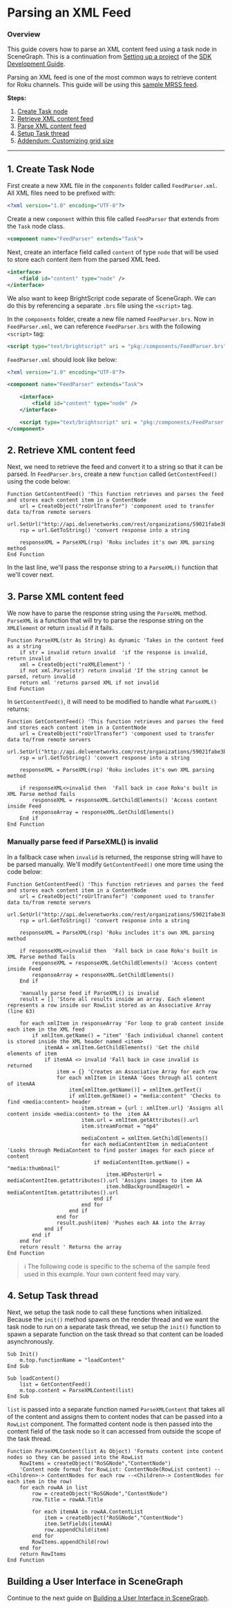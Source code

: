 # Parsing an XML Feed

### Overview

This guide covers how to parse an XML content feed using a task node in SceneGraph. This is a continuation from [Setting up a project](/project-setup.md) of the [SDK Development Guide](/sdk-development).

Parsing an XML feed is one of the most common ways to retrieve content for Roku channels. This guide will be using this [sample MRSS feed](http://api.delvenetworks.com/rest/organizations/59021fabe3b645968e382ac726cd6c7b/channels/1cfd09ab38e54f48be8498e0249f5c83/media.rss).

**Steps:**

1. [Create Task node](#1-create-task-node)
2. [Retrieve XML content feed](#2-retrieve-xml-content-feed)
3. [Parse XML content feed](#3-parse-xml-content-feed)
4. [Setup Task thread](#4-setup-task-thread)
5. [Addendum: Customizing grid size](#5-addendum-customizing-grid-size)

---

## 1. Create Task Node

First create a new XML file in the `components` folder called `FeedParser.xml`. All XML files need to be prefixed with:

```xml
<?xml version="1.0" encoding="UTF-8"?>
```

Create a new `component` within this file called `FeedParser` that extends from the `Task` node class.

```xml
<component name="FeedParser" extends="Task">
```

Next, create an interface field called `content` of type `node` that will be used to store each content item from the parsed XML feed.

```xml
<interface>
    <field id="content" type="node" />
</interface>
```

We also want to keep BrightScript code separate of SceneGraph. We can do this by referencing a separate `.brs` file using the `<script>` tag.

In the `components` folder, create a new file named `FeedParser.brs`. Now in `FeedParser.xml`, we can reference `FeedParser.brs` with the following `<script>` tag:

```xml
<script type="text/brightscript" uri = "pkg:/components/FeedParser.brs"/>
```

`FeedParser.xml` should look like below:
```xml
<?xml version="1.0" encoding="UTF-8"?>

<component name="FeedParser" extends="Task">

    <interface>
        <field id="content" type="node" />
    </interface>

    <script type="text/brightscript" uri = "pkg:/components/FeedParser.brs"/>
</component>
```

## 2. Retrieve XML content feed

Next, we need to retrieve the feed and convert it to a string so that it can be parsed. In `FeedParser.brs`, create a new `function` called `GetContentFeed()` using the code below:

```brightscript
Function GetContentFeed() 'This function retrieves and parses the feed and stores each content item in a ContentNode
    url = CreateObject("roUrlTransfer") 'component used to transfer data to/from remote servers
    url.SetUrl("http://api.delvenetworks.com/rest/organizations/59021fabe3b645968e382ac726cd6c7b/channels/1cfd09ab38e54f48be8498e0249f5c83/media.rss")
    rsp = url.GetToString() 'convert response into a string

    responseXML = ParseXML(rsp) 'Roku includes it's own XML parsing method
End Function
```

In the last line, we'll pass the response string to a `ParseXML()` function that we'll cover next.

## 3. Parse XML content feed

We now have to parse the response string using the `ParseXML` method. `ParseXML` is a function that will try to parse the response string on the `XMLElement` or return `invalid` if it fails.

```brightscript
Function ParseXML(str As String) As dynamic 'Takes in the content feed as a string
    if str = invalid return invalid  'if the response is invalid, return invalid
    xml = CreateObject("roXMLElement") '
    if not xml.Parse(str) return invalid 'If the string cannot be parsed, return invalid
    return xml 'returns parsed XML if not invalid
End Function
```

In `GetContentFeed()`, it will need to be modified to handle what `ParseXML()` returns:

```brightscript
Function GetContentFeed() 'This function retrieves and parses the feed and stores each content item in a ContentNode
    url = CreateObject("roUrlTransfer") 'component used to transfer data to/from remote servers
    url.SetUrl("http://api.delvenetworks.com/rest/organizations/59021fabe3b645968e382ac726cd6c7b/channels/1cfd09ab38e54f48be8498e0249f5c83/media.rss")
    rsp = url.GetToString() 'convert response into a string

    responseXML = ParseXML(rsp) 'Roku includes it's own XML parsing method

    if responseXML<>invalid then  'Fall back in case Roku's built in XML Parse method fails
        responseXML = responseXML.GetChildElements() 'Access content inside Feed
        responseArray = responseXML.GetChildElements()
    End if
End Function
```

### Manually parse feed if ParseXML() is invalid

In a fallback case when `invalid` is returned, the response string will have to be parsed manually. We'll modify `GetContentFeed()` one more time using the code below:

```brightscript
Function GetContentFeed() 'This function retrieves and parses the feed and stores each content item in a ContentNode
    url = CreateObject("roUrlTransfer") 'component used to transfer data to/from remote servers
    url.SetUrl("http://api.delvenetworks.com/rest/organizations/59021fabe3b645968e382ac726cd6c7b/channels/1cfd09ab38e54f48be8498e0249f5c83/media.rss")
    rsp = url.GetToString() 'convert response into a string

    responseXML = ParseXML(rsp) 'Roku includes it's own XML parsing method

    if responseXML<>invalid then  'Fall back in case Roku's built in XML Parse method fails
        responseXML = responseXML.GetChildElements() 'Access content inside Feed
        responseArray = responseXML.GetChildElements()
    End if

    'manually parse feed if ParseXML() is invalid
    result = [] 'Store all results inside an array. Each element represents a row inside our RowList stored as an Associative Array (line 63)

    for each xmlItem in responseArray 'For loop to grab content inside each item in the XML feed
        if xmlItem.getName() = "item" 'Each individual channel content is stored inside the XML header named <item>
            itemAA = xmlItem.GetChildElements() 'Get the child elements of item
            if itemAA <> invalid 'Fall back in case invalid is returned
                item = {} 'Creates an Associative Array for each row
                for each xmlItem in itemAA 'Goes through all content of itemAA
                    item[xmlItem.getName()] = xmlItem.getText()
                    if xmlItem.getName() = "media:content" 'Checks to find <media:content> header
                        item.stream = {url : xmlItem.url} 'Assigns all content inside <media:content> to the  item AA
                        item.url = xmlItem.getAttributes().url
                        item.streamFormat = "mp4"

                        mediaContent = xmlItem.GetChildElements()
                        for each mediaContentItem in mediaContent 'Looks through MediaContent to find poster images for each piece of content
                            if mediaContentItem.getName() = "media:thumbnail"
                                item.HDPosterUrl = mediaContentItem.getattributes().url 'Assigns images to item AA
                                item.hdBackgroundImageUrl = mediaContentItem.getattributes().url
                            end if
                        end for
                    end if
                end for
                result.push(item) 'Pushes each AA into the Array
            end if
        end if
    end for
    return result ' Returns the array
End Function
```

> :information_source: The following code is specific to the schema of the sample feed used in this example. Your own content feed may vary.

## 4. Setup Task thread

Next, we setup the task node to call these functions when initialized. Because the `init()` method spawns on the render thread and we want the task node to run on a separate task thread, we setup the `init()` function to spawn a separate function on the task thread so that content can be loaded asynchronously.

```brightscript
Sub Init()
    m.top.functionName = "loadContent"
End Sub

Sub loadContent()
    list = GetContentFeed()
    m.top.content = ParseXMLContent(list)
End Sub
```

`list` is passed into a separate function named `ParseXMLContent` that takes all of the content and assigns them to content nodes that can be passed into a `RowList` component. The formatted content node is then passed into the content field of the task node so it can accessed from outside the scope of the task thread.

```brightscript
Function ParseXMLContent(list As Object) 'Formats content into content nodes so they can be passed into the RowList
    RowItems = createObject("RoSGNode","ContentNode")
    'Content node format for RowList: ContentNode(RowList content) --<Children>-> ContentNodes for each row --<Children>-> ContentNodes for each item in the row)
    for each rowAA in list
        row = createObject("RoSGNode","ContentNode")
        row.Title = rowAA.Title

        for each itemAA in rowAA.ContentList
            item = createObject("RoSGNode","ContentNode")
            item.SetFields(itemAA)
            row.appendChild(item)
        end for
        RowItems.appendChild(row)
    end for
    return RowItems
End Function
```

## Building a User Interface in SceneGraph

Continue to the next guide on [Building a User Interface in SceneGraph](/scenegraph-ui.md).
